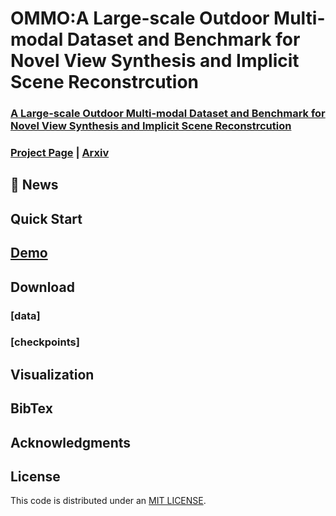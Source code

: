 # OMMO:A Large-scale Outdoor Multi-modal Dataset and Benchmark for Novel View Synthesis and Implicit Scene Reconstrcution

### [A Large-scale Outdoor Multi-modal Dataset and Benchmark for Novel View Synthesis and Implicit Scene Reconstrcution](https://ommo.luchongshan.com/)
### [Project Page](https://ommo.luchongshan.com/) | [Arxiv]()


## 🚩 News

##  Quick Start

##  [Demo](https://www.loom.com/share/7b9ed35bfb3649eda051398d3a51cda7)

##  Download 

### [data]

### [checkpoints]

## Visualization

## BibTex

## Acknowledgments

## License
This code is distributed under an [MIT LICENSE](LICENSE).



